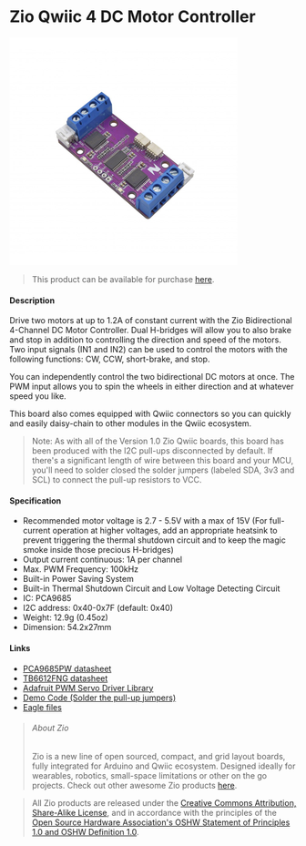 # Zio Qwiic 4 DC Motor Controller


![](dc-motor.png)

> This product can be available for purchase [here](https://www.smart-prototyping.com/Zio-4-DC-Motor-Controller.html).


#### Description

Drive two motors at up to 1.2A of constant current with the Zio Bidirectional 4-Channel DC Motor Controller. Dual H-bridges will allow you to also brake and stop in addition to controlling the direction and speed of the motors. Two input signals (IN1 and IN2) can be used to control the motors with the following functions: CW, CCW, short-brake, and stop. 

You can independently control the two bidirectional DC motors at once. The PWM input allows you to spin the wheels in either direction and at whatever speed you like.

This board also comes equipped with Qwiic connectors so you can quickly and easily daisy-chain to other modules in the Qwiic ecosystem.


> Note: As with all of the Version 1.0 Zio Qwiic boards, this board has been produced with the I2C pull-ups disconnected by default. If there's a significant length of wire between this board and your MCU, you'll need to solder closed the solder jumpers (labeled SDA, 3v3 and SCL) to connect the pull-up resistors to VCC.



#### Specification

* Recommended motor voltage is 2.7 - 5.5V with a max of 15V (For full-current operation at higher voltages, add an appropriate heatsink to prevent triggering the thermal shutdown circuit and to keep the magic smoke inside those precious H-bridges)
* Output current continuous: 1A per channel
* Max. PWM Frequency: 100kHz
* Built-in Power Saving System
* Built-in Thermal Shutdown Circuit and Low Voltage Detecting Circuit
* IC: PCA9685
* I2C address: 0x40-0x7F (default: 0x40)
* Weight: 12.9g (0.45oz)
* Dimension: 54.2x27mm


#### Links

* [PCA9685PW datasheet](https://www.smart-prototyping.com/image/data/NOA-RnD/101897%204%20DC%20Motor%20Driver/PCA9685PW_datasheet.pdf)
* [TB6612FNG datasheet](https://www.smart-prototyping.com/image/data/NOA-RnD/101897%204%20DC%20Motor%20Driver/TB6612FNG_datasheet.pdf)
* [Adafruit PWM Servo Driver Library](https://github.com/adafruit/Adafruit-PWM-Servo-Driver-Library)
* [Demo Code (Solder the pull-up jumpers)](https://www.smart-prototyping.com/image/data/NOA-RnD/101897%204%20DC%20Motor%20Driver/Zio_4_DC_Motor_Controller.ino)
* [Eagle files](https://github.com/ZIOCC/Qwiic_4-Ch_DC_Motor_Controller)




> ###### About Zio
> Zio is a new line of open sourced, compact, and grid layout boards, fully integrated for Arduino and Qwiic ecosystem. Designed ideally for wearables, robotics, small-space limitations or other on the go projects. Check out other awesome Zio products [here](https://www.smart-prototyping.com/Zio).



> All Zio products are released under the [Creative Commons Attribution, Share-Alike License](https://creativecommons.org/licenses/by-sa/4.0/), and in accordance with the principles of the [Open Source Hardware Association's OSHW Statement of Principles 1.0 and OSHW Definition 1.0](https://www.oshwa.org/definition/).
